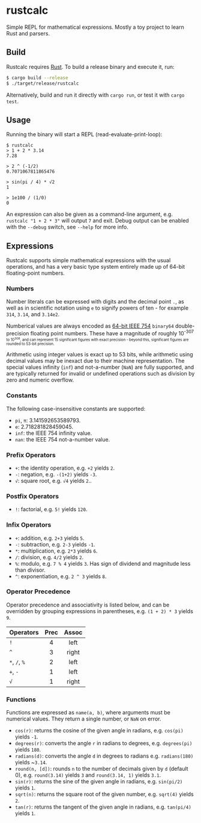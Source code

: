 # rustcalc

Simple REPL for mathematical expressions. Mostly a toy project to learn Rust and parsers.

## Build

Rustcalc requires [Rust](https://www.rust-lang.org). To build a release binary and execute it, run:

```sh
$ cargo build --release
$ ./target/release/rustcalc
```

Alternatively, build and run it directly with `cargo run`, or test it with `cargo test`.

## Usage

Running the binary will start a REPL (read-evaluate-print-loop):

```
$ rustcalc
> 1 + 2 * 3.14
7.28

> 2 ^ (-1/2)
0.7071067811865476

> sin(pi / 4) * √2
1

> 1e100 / (1/0)
0
```

An expression can also be given as a command-line argument, e.g. `rustcalc "1 + 2 * 3"` will output `7` and exit. Debug output can be enabled with the `--debug` switch, see `--help` for more info.

## Expressions

Rustcalc supports simple mathematical expressions with the usual operations, and has a very basic type system entirely made up of 64-bit floating-point numbers.

### Numbers

Number literals can be expressed with digits and the decimal point `.`, as well as in scientific notation using `e` to signify powers of ten - for example `314`, `3.14`, and `3.14e2`.

Numberical values are always encoded as [64-bit IEEE 754](https://en.wikipedia.org/wiki/Double-precision_floating-point_format#IEEE_754_double-precision_binary_floating-point_format:_binary64) `binary64` double-precision floating point numbers. These have a magnitude of roughly 10<sup>-307<sup> to 10<sup>308</sup>, and can represent 15 significant figures with exact precision - beyond this, significant figures are rounded to 53-bit precision.

Arithmetic using integer values is exact up to 53 bits, while arithmetic using decimal values may be inexact due to their machine representation. The special values infinity (`inf`) and not-a-number (`NaN`) are fully supported, and are typically returned for invalid or undefined operations such as division by zero and numeric overflow.

### Constants

The following case-insensitive constants are supported:

* `pi`, `π`: 3.141592653589793.
* `e`: 2.718281828459045.
* `inf`: the IEEE 754 infinity value.
* `nan`: the IEEE 754 not-a-number value.

### Prefix Operators

* `+`: the identity operation, e.g. `+2` yields `2`.
* `-`: negation, e.g. `-(1+2)` yields `-3`.
* `√`: square root, e.g. `√4` yields `2`..

### Postfix Operators

* `!`: factorial, e.g. `5!` yields `120`.

### Infix Operators

* `+`: addition, e.g. `2+3` yields `5`.
* `-`: subtraction, e.g. `2-3` yields `-1`.
* `*`: multiplication, e.g. `2*3` yields `6`.
* `/`: division, e.g. `4/2` yields `2`.
* `%`: modulo, e.g. `7 % 4` yields `3`. Has sign of dividend and magnitude less than divisor.
* `^`: exponentiation, e.g. `2 ^ 3` yields `8`.

### Operator Precedence

Operator precedence and associativity is listed below, and can be overridden by grouping expressions in parentheses, e.g. `(1 + 2) * 3` yields `9`.

| Operators     | Prec | Assoc |
| ------------- | :--: | :---: |
| `!`           | 4    | left  |
| `^`           | 3    | right |
| `*`, `/`, `%` | 2    | left  |
| `+`, `-`      | 1    | left  |
| `√`           | 1    | right |

### Functions

Functions are expressed as `name(a, b)`, where arguments must be numerical values. They return a single number, or `NaN` on error.

* `cos(r)`: returns the cosine of the given angle in radians, e.g. `cos(pi)` yields `-1`.
* `degrees(r)`: converts the angle `r` in radians to degrees, e.g. `degrees(pi)` yields `180`.
* `radians(d)`: converts the angle `d` in degrees to radians e.g. `radians(180)` yields ~`3.14`.
* `round(n, [d])`: rounds `n` to the number of decimals given by `d` (default 0), e.g. `round(3.14)` yields `3` and `round(3.14, 1)` yields `3.1`.
* `sin(r)`: returns the sine of the given angle in radians, e.g. `sin(pi/2)` yields `1`.
* `sqrt(n)`: returns the square root of the given number, e.g. `sqrt(4)` yields `2`.
* `tan(r)`: returns the tangent of the given angle in radians, e.g. `tan(pi/4)` yields `1`.
